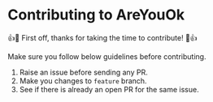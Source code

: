 # Contributing to AreYouOk

:+1::tada: First off, thanks for taking the time to contribute! :tada::+1:

Make sure you follow below guidelines before contributing.

1. Raise an issue before sending any PR.
2. Make you changes to `feature` branch.
3. See if there is already an open PR for the same issue.

